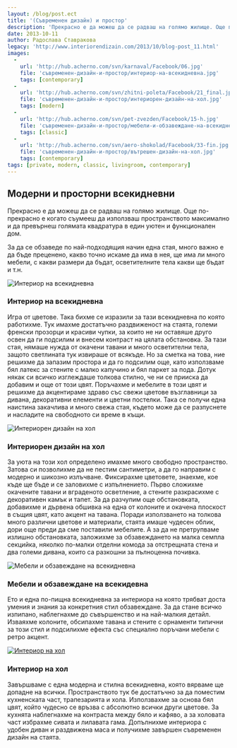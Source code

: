 ```yaml
---
layout: /blog/post.ect
title: '(Съвременен дизайн) и простор'
description: 'Прекрасно е да можеш да се радваш на голямо жилище. Още по-прекрасно е когато съумееш да използваш пространството максимално и да превърнеш голямата квадратура в един уютен и функционален дом.'
date: 2013-10-11
author: Радослава Ставракова
legacy: 'http://www.interiorendizain.com/2013/10/blog-post_11.html'
images:
  -
    url: 'http://hub.acherno.com/svn/karnaval/Facebook/06.jpg'
    file: 'съвременен-дизайн-и-простор/интериор-на-всекидневна.jpg'
    tags: [contemporary]
  -
    url: 'http://hub.acherno.com/svn/zhitni-poleta/Facebook/21_final.jpg'
    file: 'съвременен-дизайн-и-простор/интериорен-дизайн-на-хол.jpg'
    tags: [modern]
  -
    url: 'http://hub.acherno.com/svn/pet-zvezden/Facebook/15-h.jpg'
    file: 'съвременен-дизайн-и-простор/мебели-и-обзавеждане-на-всекидневна.jpg'
    tags: [classic]
  -
    url: 'http://hub.acherno.com/svn/aero-shokolad/Facebook/33-fin.jpg'
    file: 'съвременен-дизайн-и-простор/вътрешен-дизайн-на-хол.jpg'
    tags: [contemporary]
tags: [private, modern, classic, livingroom, contemporary]
---
```

## **Модерни** и просторни **всекидневни**
Прекрасно е да можеш да се радваш на голямо жилище. Още по-прекрасно е когато съумееш да използваш пространството максимално и да превърнеш голямата квадратура в един уютен и функционален дом.

За да се обзаведе по най-подходящия начин една стая, много важно е да бъде преценено, какво точно искаме да има в нея, ще има ли много мебели, с какви размери да бъдат, осветителните тела какви ще бъдат и т.н.

![Интериор на всекидневна](съвременен-дизайн-и-простор/интериор-на-всекидневна.jpg)
### Интериор на **всекидневна**

Игра от цветове. Така бихме се изразили за тази всекидневна по която работихме. Тук имахме достатъчно раздвиженост на стаята, големи френски прозорци и красиви чупки, за които не ни оставяше друго освен да ги подсилим и внесем контраст на цялата обстановка. За тази стая, нямаше нужда от окачени тавани и много осветителни тела, защото светлината тук извираше от всякъде. Но за сметка на това, ние решихме да запазим простора и да го подсилим още, като използваме бял латекс за стените с малко капучино и бял паркет за пода. Дотук някак си всичко изглеждаше толкова стилно, че ни се прииска да добавим и още от този цвят. Поръчахме и мебелите в този цвят и решихме да акцентираме здраво със свежи цветове възглавници за дивана, декоративни елементи и цветни постелки. Така се получи една наистина закачлива и много свежа стая, където може да се разпуснете и насладите на свободното си време в къщи.

![Интериорен дизайн на хол](съвременен-дизайн-и-простор/интериорен-дизайн-на-хол.jpg)
### Интериорен дизайн на **хол**

За уюта на този хол определено имахме много свободно пространство. Затова си позволихме да не пестим сантиметри, а да го направим с модерно и шикозно излъчване. Фиксирахме цветовете, знаехме, кое къде ще бъде и се заловихме с изпълнението. Първо сложихме окачените тавани и вграденото осветление, а стените разкрасихме с декоративен камък и тапет. За да разчупим още обстановката, добавихме и дървена обшивка на една от колоните и окачена плоскост в същия цвят, като акцент на тавана. Поради използването на толкова много различни цветове и материали, стаята имаше чудесен облик, дори още преди да сме поставили мебелите. А за да не претрупваме излишно обстановката, заложихме за обзавеждането на малка семпла секцийка, няколко по-малки отделни комода за отстрещната стена и два големи дивана, които са разкошни за пълноценна почивка.

![Мебели и обзавеждане на всекидневна](съвременен-дизайн-и-простор/мебели-и-обзавеждане-на-всекидневна.jpg)
### Мебели и обзавеждане на **всекидевна**

Ето и една по-пищна всекидневна за интериора на която трябват доста умения и знания за конкретния стил обзавеждане. За да стане всичко изпипано, наблегнахме до съвършенство и на най-малкия детайл. Изваяхме колоните, обсипахме тавана и стените с орнаменти типични за този стил и подсилихме ефекта със специално поръчани мебели с ретро акцент.

[![Интериор на хол](съвременен-дизайн-и-простор/вътрешен-дизайн-на-хол.jpg)](http://acherno.bg/интериорен-дизайн/апартамент/аеро-шоколад/интериор.html)
### Интериор на **хол**

Завършваме с една модерна и стилна всекидневна, която вярваме ще допадне на всички. Пространството тук бе достатъчно за да поместим кухненската част, трапезарията и хола. Използвахме за основа бял цвят, който чудесно се връзва с абсолютно всички други цветове. За кухнята наблегнахме на контраста между бяло и кафяво, а за холовата част избрахме сивата и лилавата гама. Допълнихме интериора с удобен диван и раздвижена маса и получихме завършен съвременен дизайн на стаята.